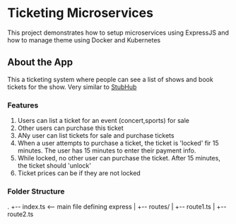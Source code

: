 # Ticketing Microservices

This project demonstrates how to setup microservices using ExpressJS and how to manage theme using Docker and Kubernetes

## About the App

This a ticketing system where people can see a list of shows and book tickets for the show.
Very similar to [StubHub](stubhub.com)
### Features
1. Users can list a ticket for an event (concert,sports) for sale
2. Other users can purchase this ticket
3. ANy user can list tickets for sale and purchase tickets
4. When a user attempts to purchase a ticket, the ticket is 'locked' fir 15 minutes. The user has 15 minutes to enter their payment info.
5. While locked, no other user can purchase the ticket. After 15 minutes, the ticket should 'unlock'
6. Ticket prices can be if they are not locked

### Folder Structure
.
+-- index.ts <-- main file defining express
|   +-- routes/
|       +-- route1.ts
|       +-- route2.ts